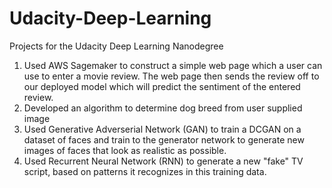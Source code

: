 # Udacity-Deep-Learning
Projects for the Udacity Deep Learning Nanodegree

1. Used AWS Sagemaker to construct a simple web page which a user can use to enter a movie review. The web page then sends the review off to our deployed model which will predict the sentiment of the entered review.
2. Developed an algorithm to determine dog breed from user supplied image
3. Used Generative Adverserial Network (GAN) to train a DCGAN on a dataset of faces and train to the generator network to generate new images of faces that look as realistic as possible. 
4. Used Recurrent Neural Network (RNN) to generate a new "fake" TV script, based on patterns it recognizes in this training data.

